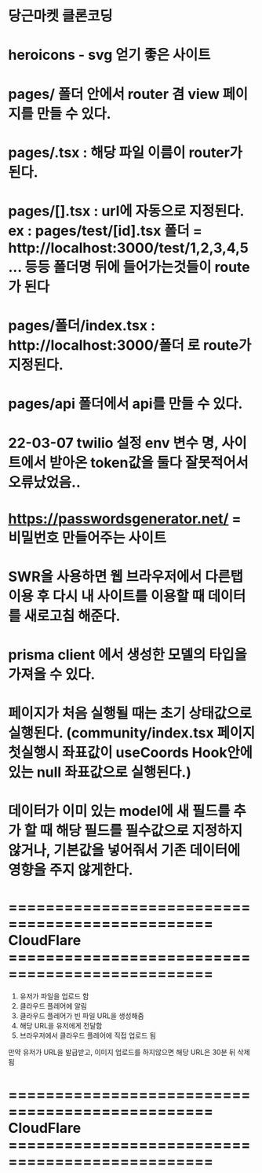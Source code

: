 # 당근마켓 클론코딩

# heroicons - svg 얻기 좋은 사이트

# pages/ 폴더 안에서 router 겸 view 페이지를 만들 수 있다.

# pages/.tsx : 해당 파일 이름이 router가 된다.

# pages/[].tsx : url에 자동으로 지정된다. ex : pages/test/[id].tsx 폴더 = http://localhost:3000/test/1,2,3,4,5 ... 등등 폴더명 뒤에 들어가는것들이 route가 된다

# pages/폴더/index.tsx : http://localhost:3000/폴더 로 route가 지정된다.

# pages/api 폴더에서 api를 만들 수 있다.

# 22-03-07 twilio 설정 env 변수 명, 사이트에서 받아온 token값을 둘다 잘못적어서 오류났었음..

# https://passwordsgenerator.net/ = 비밀번호 만들어주는 사이트

# SWR을 사용하면 웹 브라우저에서 다른탭 이용 후 다시 내 사이트를 이용할 때 데이터를 새로고침 해준다.

# prisma client 에서 생성한 모델의 타입을 가져올 수 있다.

# 페이지가 처음 실행될 때는 초기 상태값으로 실행된다. (community/index.tsx 페이지 첫실행시 좌표값이 useCoords Hook안에 있는 null 좌표값으로 실행된다.)

# 데이터가 이미 있는 model에 새 필드를 추가 할 때 해당 필드를 필수값으로 지정하지 않거나, 기본값을 넣어줘서 기존 데이터에 영향을 주지 않게한다.

# ================================================ CloudFlare ================================================

1. 유저가 파일을 업로드 함
2. 클라우드 플레어에 알림
3. 클라우드 플레어가 빈 파일 URL을 생성해줌
4. 해당 URL을 유저에게 전달함
5. 브라우저에서 클라우드 플레어에 직접 업로드 됨

만약 유저가 URL을 발급받고, 이미지 업로드를 하지않으면 해당 URL은 30분 뒤 삭제됨

# ================================================ CloudFlare ================================================
